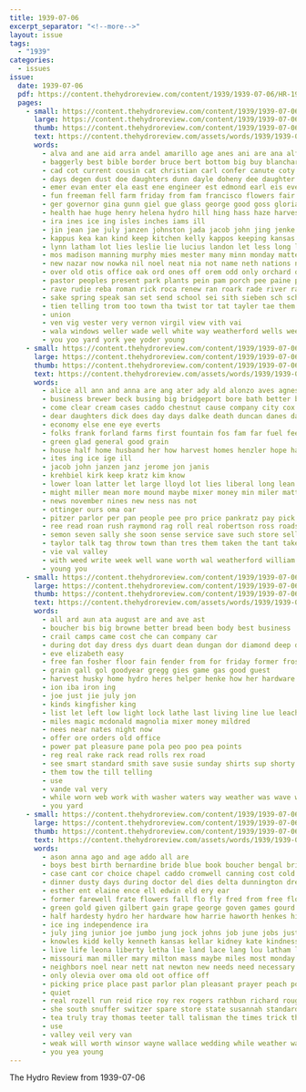 ```yaml
---
title: 1939-07-06
excerpt_separator: "<!--more-->"
layout: issue
tags:
  - "1939"
categories:
  - issues
issue:
  date: 1939-07-06
  pdf: https://content.thehydroreview.com/content/1939/1939-07-06/HR-1939-07-06.pdf
  pages:
    - small: https://content.thehydroreview.com/content/1939/1939-07-06/small/HR-1939-07-06-01.jpg
      large: https://content.thehydroreview.com/content/1939/1939-07-06/large/HR-1939-07-06-01.jpg
      thumb: https://content.thehydroreview.com/content/1939/1939-07-06/thumbnails/HR-1939-07-06-01.jpg
      text: https://content.thehydroreview.com/assets/words/1939/1939-07-06/HR-1939-07-06-01.txt
      words:
        - alva and ane aid arra andel amarillo age anes ani are ana alfred autumn antil accord amy acon apple angeles ade allie anthony ard alley abo arends aves andy ave anger all ale ann august alls aland
        - baggerly best bible border bruce bert bottom big buy blanchard been bord beck backs burgman beas bob back bell bene blaine board bee bath barn better ber berr bae beld business berry box boy broome bis but baker begun beau bird
        - cad cot current cousin cat christian carl confer canute coty coop chet cox county columbia collier churches cain class capers cantrell came chrysler charles coats core cool clinton carver camp christine certain card char comfort car cay city cream cal clara con can carlisle cover company college canon cook circle caddo caraway cost church
        - days degen dust doe daughters dunn dayle doheny dee daughter down dence deal doing delay daugherty david dance day dodge deans dam door death
        - emer evan enter ela east ene engineer est edmond earl eis every end era elke ever eres eros ead ell english ean
        - fun freeman fell farm friday from fam francisco flowers fair flag forward fare fok friends fruit front first few flansburg fall feast found folks friesen falling frank fone fields fiscal furnace far for felton fort full
        - ger governor gina gunn giel gue glass george good goss gloria grow gover grade grove gilbert grady gaines
        - health hae huge henry helena hydro hill hing hass haze harvest hart heger horse held hale hall hope hot harry hoe heart hour hail harold hie horry hem hafer homa hee hugh harvey hille hume has home honey hons high had han hed henke honor her helen house hin hotter hubert hardware
        - ira ines ice ing isles inches iams ill
        - jin jean jae july janzen johnston jada jacob john jing jenke joly jany just
        - kappus kea kan kind keep kitchen kelly kappos keeping kansas kimble karl
        - lynn latham lot lies leslie lie lucius landon let less long lovely look line lehman lillie lines lees london last lead law los light les little large leon late lawrence
        - mos madison manning murphy mies mester many minn monday matter moore missouri mir mew mama most mary mon main miles mee mae made miss money mate might mel more miler mean mounts mount mission may masoner morning mine malson much march mayer members mase miller man men mexico mex margaret margie
        - new nazar now nowka nil noel neat nia not name neth nations need norman nas night near news nims names note nat north noe notice
        - over old otis office oak ord ones off orem odd only orchard orso ost
        - pastor peoples present park plants pein pam porch pee paine page peach poy pete pais poet part pro plan past prayer pretty pass portland phillips parent president peaches plum place pillars plant pay pari pel pin pound pool paper pleasant phe power paul pullen prophet
        - rave rudie reba roman rick roca renew ran roark rade river ralph rains ranks ree ruth rathbun royal roll ruby ridenour rome rain rogers radio rough roy row room richert ray rate raymond renee red
        - sake spring speak san set send school sei sith sieben sch schol sak scout sop south sie sas smith stone shade special sou salem sone sien sea sens son sin said still sun subject slane street second shaw stipe sayre slight she soon stoll standing swartzendruber sunday states sincere stella sam super sylvester sed side scarth sons streets spurgeon sat sand sor sia september saturday sai state
        - tien telling trom too town tha twist tor tat tayler tae them the tooman than tear tes tote tway trees thomas tad tara tony taken tyo toll tal then tao ton tin taylor talk texas trip tom
        - union
        - ven vig vester very vernon virgil view vith vai
        - wala windows weller wade well white way weatherford wells wee washer words williams won work wide went with was wyatt word wan walls write wheat war worlds western wild will wall wayne wedding wil week wish woolen
        - you yoo yard york yee yoder young
    - small: https://content.thehydroreview.com/content/1939/1939-07-06/small/HR-1939-07-06-02.jpg
      large: https://content.thehydroreview.com/content/1939/1939-07-06/large/HR-1939-07-06-02.jpg
      thumb: https://content.thehydroreview.com/content/1939/1939-07-06/thumbnails/HR-1939-07-06-02.jpg
      text: https://content.thehydroreview.com/assets/words/1939/1939-07-06/HR-1939-07-06-02.txt
      words:
        - alice all ann and anna are ang ater ady ald alonzo aves agnes ard able
        - business brewer beck busing big bridgeport bore bath better buy but bet bout beulah band bee butler bank ballou bandy bunch bring
        - come clear cream cases caddo chestnut cause company city cox clarence cool carter can carry
        - dear daughters dick does day days dalke death duncan danes dai dill delay dew
        - economy else ene eye everts
        - folks frank forland farms first fountain fos fam far fuel feen farag farm for friday fights fuss
        - green glad general good grain
        - house half home husband her how harvest homes henzler hope harris hardware hydro husbands horn hee hopewell herndon hatfield hort has human him
        - ites ing ice ige ill
        - jacob john janzen janz jerome jon janis
        - krehbiel kirk keep kratz kim know
        - lower loan latter let large lloyd lot lies liberal long lean lights like leech left leven
        - might miller mean more mound maybe mixer money min miler matter mom martin monday may mik most mis
        - news november nines new ness nas not
        - ottinger ours oma oar
        - pitzer parlor per pan people pee pro price pankratz pay pick plows pounds pees
        - ree read roan rush raymond rag roll real robertson ross roads rough rye
        - semon seven sally she soon sense service save such store sell still special start sand sieh station small sheffer sunday son sony see stand spas sir sane
        - taylor talk tag throw town than tres them taken the tant take tat
        - vie val valley
        - with weed write week well wane worth wal weatherford william will why window want
        - young you
    - small: https://content.thehydroreview.com/content/1939/1939-07-06/small/HR-1939-07-06-03.jpg
      large: https://content.thehydroreview.com/content/1939/1939-07-06/large/HR-1939-07-06-03.jpg
      thumb: https://content.thehydroreview.com/content/1939/1939-07-06/thumbnails/HR-1939-07-06-03.jpg
      text: https://content.thehydroreview.com/assets/words/1939/1939-07-06/HR-1939-07-06-03.txt
      words:
        - all ard aun ata august are and ave ast
        - boucher bis big browne better bread been body best business
        - crail camps came cost che can company car
        - during dot day dress dys duart dean dungan dor diamond deep die
        - eve elizabeth easy
        - free fan fosher floor fain fender from for friday former frost farm fine full
        - grain gall gol goodyear gregg gies game gas good guest
        - harvest husky home hydro heres helper henke how her hardware hope had
        - ion iba iron ing
        - joe just jie july jon
        - kinds kingfisher king
        - list let left low light lock lathe last living line lue leach
        - miles magic mcdonald magnolia mixer money mildred
        - nees near nates night now
        - offer ore orders old office
        - power pat pleasure pane pola peo poo pea points
        - reg real rake rack read rolls rex road
        - see smart standard smith save susie sunday shirts sup shorty shoulder states soda seo special summer soles shields spring stretch sale seed service store station south
        - them tow the till telling
        - use
        - vande val very
        - while worn web work with washer waters way weather was wave welding week will williams wash weatherford want word wise
        - you yard
    - small: https://content.thehydroreview.com/content/1939/1939-07-06/small/HR-1939-07-06-04.jpg
      large: https://content.thehydroreview.com/content/1939/1939-07-06/large/HR-1939-07-06-04.jpg
      thumb: https://content.thehydroreview.com/content/1939/1939-07-06/thumbnails/HR-1939-07-06-04.jpg
      text: https://content.thehydroreview.com/assets/words/1939/1939-07-06/HR-1939-07-06-04.txt
      words:
        - ason anna ago and age addo all are
        - boys best birth bernardine bride blue book boucher bengal brick barn bobby beebe browne betty black bunch below both but beans bus
        - case cant cor choice chapel caddo cromwell canning cost cold cotton can chet company col chris car cream county corn clinton con clarence colorado church cry city cole cari call
        - dinner dusty days during doctor del dies delta dunnington dressing dessert daughter day done duty
        - esther ent elaine ence ell edwin eld ery ear
        - former farewell frate flowers fall flo fly fred from free floyd front few fix fun friday fruit farmer forth fire first friends file fresh frock for friend farm flakes frost
        - green gold given gilbert gain grape george goven games gourd gave good gas guest glass glad guire griffin garden
        - half hardesty hydro her hardware how harrie haworth henkes hills home high horm hill has henke hart halo hearing house harris held hamburger harry hudson hamilton honor haberman
        - ice ing independence ira
        - july jing junior joe jumbo jung jock johns job june jobs justice james josephs joseph julius johanna
        - knowles kidd kelly kenneth kansas kellar kidney kate kindness
        - live life leona liberty letha lie land lace lang lou latham letter let london list lyle liberal lain late linen lemons
        - missouri man miller mary milton mass maybe miles most monday morrison many mar march montgomery miss money moller marcella made morning mexico match marriage merchant monte morrow more molina mom members men mess
        - neighbors noel near nett nat newton new needs need necessary nees now nas nurse naomi notice nims
        - only olevia over oma old oot office off
        - picking price place past parlor plan pleasant prayer peach pounds person police page pound phipps proud pastel pork part patrick
        - quiet
        - real rozell run reid rice roy rex rogers rathbun richard rough road rings ruffer rose rae read risi rochelle red
        - she south snuffer switzer spare store state susannah standard small size sell smith saturday school sis special selvy spray station star sonja shoulder salad see said sons stone soon show sleep super sunday such start storm shirley sunkist son sole sack seiberling sally short service sang skelly
        - tea truly tray thomas teeter tall talisman the times trick them temple then tine tulip tse tost triplett train
        - use
        - valley veil very van
        - weak will worth winsor wayne wallace wedding while weather want weeks work with wells wyatt weatherford wise words white woodrow wish was well
        - you yea young
---
```


The Hydro Review from 1939-07-06

<!--more-->

